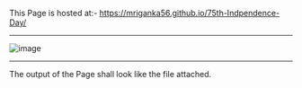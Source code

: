 This Page is hosted at:- https://mriganka56.github.io/75th-Indpendence-Day/
<br><hr>
![image](https://user-images.githubusercontent.com/93525552/185730945-c8608034-10c9-4da4-930c-8c0e3309d2b0.png)
<br><hr>
The output of the Page shall look like the file attached.

